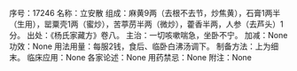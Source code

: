 序号：17246
名称：立安散
组成：麻黄9两（去根不去节，炒焦黄），石膏1两半（生用），罂粟壳1两（蜜炒），苦葶苈半两（微炒），藿香半两，人参（去芦头）1分。
出处：《杨氏家藏方》卷八。
主治：一切咳嗽喘急，坐卧不宁。
加减：None
功效：None
用法用量：每服2钱，食后、临卧白沸汤调下。
制备方法：上为细末。
临床应用：None
各家论述：None
用药禁忌：None
附注：None
